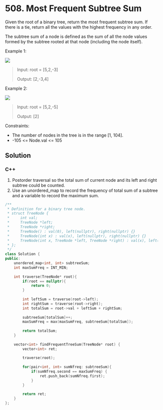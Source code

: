 # 508. Most Frequent Subtree Sum

Given the root of a binary tree, return the most frequent subtree sum. If there is a tie, return all the values with the highest frequency in any order.

The subtree sum of a node is defined as the sum of all the node values formed by the subtree rooted at that node (including the node itself).

Example 1:

![](https://assets.leetcode.com/uploads/2021/04/24/freq1-tree.jpg)

> Input: root = [5,2,-3]
> 
> Output: [2,-3,4]

Example 2:

![](https://assets.leetcode.com/uploads/2021/04/24/freq2-tree.jpg)

> Input: root = [5,2,-5]
> 
> Output: [2] 

Constraints:

* The number of nodes in the tree is in the range [1, 104].
* -105 <= Node.val <= 105

## Solution

### C++

1. Postorder traversal so the total sum of current node and its left and right subtree could be counted.
2. Use an unordered_map to record the frequency of total sum of a subtree and a variable to record the maximum sum.
```C++
/**
 * Definition for a binary tree node.
 * struct TreeNode {
 *     int val;
 *     TreeNode *left;
 *     TreeNode *right;
 *     TreeNode() : val(0), left(nullptr), right(nullptr) {}
 *     TreeNode(int x) : val(x), left(nullptr), right(nullptr) {}
 *     TreeNode(int x, TreeNode *left, TreeNode *right) : val(x), left(left), right(right) {}
 * };
 */
class Solution {
public:
    unordered_map<int, int> subtreeSum;
    int maxSumFreq = INT_MIN;
    
    int traverse(TreeNode* root){
        if(root == nullptr){
            return 0;
        }
        
        int leftSum = traverse(root->left);
        int rightSum = traverse(root->right);
        int totalSum = root->val + leftSum + rightSum;
        
        subtreeSum[totalSum]++;
        maxSumFreq = max(maxSumFreq, subtreeSum[totalSum]);
        
        return totalSum;
    }
    
    vector<int> findFrequentTreeSum(TreeNode* root) {
        vector<int> ret;
        
        traverse(root);
        
        for(pair<int, int> sumNfreq: subtreeSum){
            if(sumNfreq.second == maxSumFreq) {
                ret.push_back(sumNfreq.first);        
            }
        }
        
        return ret;
    }
};
```
